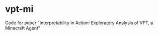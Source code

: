 # vpt-mi
Code for paper "Interpretability in Action: Exploratory Analysis of VPT, a Minecraft Agent"
